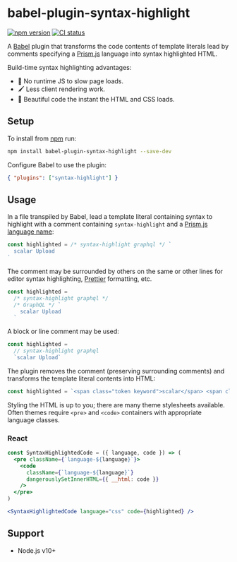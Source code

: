 # babel-plugin-syntax-highlight

[![npm version](https://badgen.net/npm/v/babel-plugin-syntax-highlight)](https://npm.im/babel-plugin-syntax-highlight) [![CI status](https://github.com/jaydenseric/babel-plugin-syntax-highlight/workflows/CI/badge.svg)](https://github.com/jaydenseric/babel-plugin-syntax-highlight/actions)

A [Babel](https://babeljs.io) plugin that transforms the code contents of template literals lead by comments specifying a [Prism.js](https://prismjs.com) language into syntax highlighted HTML.

Build-time syntax highlighting advantages:

- 🚀 No runtime JS to slow page loads.
- 🖌 Less client rendering work.
- 🎨 Beautiful code the instant the HTML and CSS loads.

## Setup

To install from [npm](https://npmjs.com) run:

```sh
npm install babel-plugin-syntax-highlight --save-dev
```

Configure Babel to use the plugin:

```json
{ "plugins": ["syntax-highlight"] }
```

## Usage

In a file transpiled by Babel, lead a template literal containing syntax to highlight with a comment containing `syntax-highlight` and a [Prism.js language name](https://prismjs.com/#supported-languages):

```js
const highlighted = /* syntax-highlight graphql */ `
  scalar Upload
`
```

The comment may be surrounded by others on the same or other lines for editor syntax highlighting, [Prettier](https://prettier.io) formatting, etc.

```js
const highlighted =
  /* syntax-highlight graphql */
  /* GraphQL */ `
    scalar Upload
  `
```

A block or line comment may be used:

```js
const highlighted =
  // syntax-highlight graphql
  `scalar Upload`
```

The plugin removes the comment (preserving surrounding comments) and transforms the template literal contents into HTML:

```js
const highlighted = `<span class="token keyword">scalar</span> <span class="token class-name">Upload</span>`
```

Styling the HTML is up to you; there are many theme stylesheets available. Often themes require `<pre>` and `<code>` containers with appropriate language classes.

### React

```jsx
const SyntaxHighlightedCode = ({ language, code }) => (
  <pre className={`language-${language}`}>
    <code
      className={`language-${language}`}
      dangerouslySetInnerHTML={{ __html: code }}
    />
  </pre>
)

<SyntaxHighlightedCode language="css" code={highlighted} />
```

## Support

- Node.js v10+
